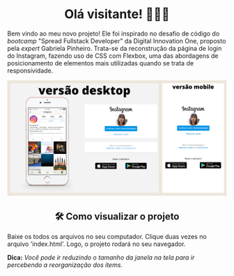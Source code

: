 <h1 align="center">Olá visitante! 🙋🏽‍♀️</h1>

Bem vindo ao meu novo projeto! Ele foi inspirado no desafio de código do *bootcamp* "Spread Fullstack Developer" da Digital Innovation One, proposto pela *expert* Gabriela Pinheiro. Trata-se da reconstrução da página de login do Instagram, fazendo uso de CSS com Flexbox, uma das abordagens de posicionamento de elementos mais utilizadas quando se trata de responsividade. 

<p align="center">
 <img width="600" src="./img/capa.png">
</p>

<h2 align="center">🛠️ Como visualizar o projeto</h2> 

Baixe os todos os arquivos no seu computador. Clique duas vezes no arquivo 'index.html'. Logo, o projeto rodará no seu navegador. 

**Dica:** *Você pode ir reduzindo o tamanho da janela na tela para ir percebendo a reorganização dos items.*

 